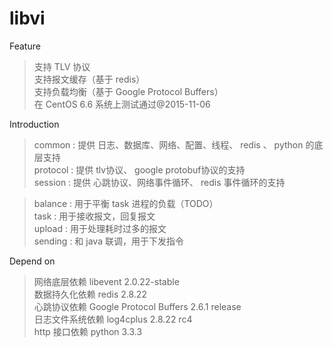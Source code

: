 # libvi
Feature
<blockquote>
支持 TLV 协议 <br/>
支持报文缓存（基于 redis） <br/>
支持负载均衡（基于 Google Protocol Buffers） <br/>
在 CentOS 6.6 系统上测试通过@2015-11-06 <br/>
</blockquote>

Introduction
<blockquote>
common : 提供 日志、数据库、网络、配置、线程、 redis 、 python 的底层支持 <br/>
protocol : 提供 tlv协议、 google protobuf协议的支持 <br/>
session : 提供 心跳协议、网络事件循环、 redis 事件循环的支持 <br/>
</blockquote>
<blockquote>
balance : 用于平衡 task 进程的负载（TODO） <br/>
task : 用于接收报文，回复报文 <br/>
upload : 用于处理耗时过多的报文 <br/>
sending : 和 java 联调，用于下发指令 <br/>
</blockquote>

Depend on
<blockquote>
网络底层依赖 libevent 2.0.22-stable <br/>
数据持久化依赖 redis 2.8.22 <br/>
心跳协议依赖 Google Protocol Buffers 2.6.1 release <br/>
日志文件系统依赖 log4cplus 2.8.22 rc4 <br/>
http 接口依赖 python 3.3.3<br/>
</blockquote>
